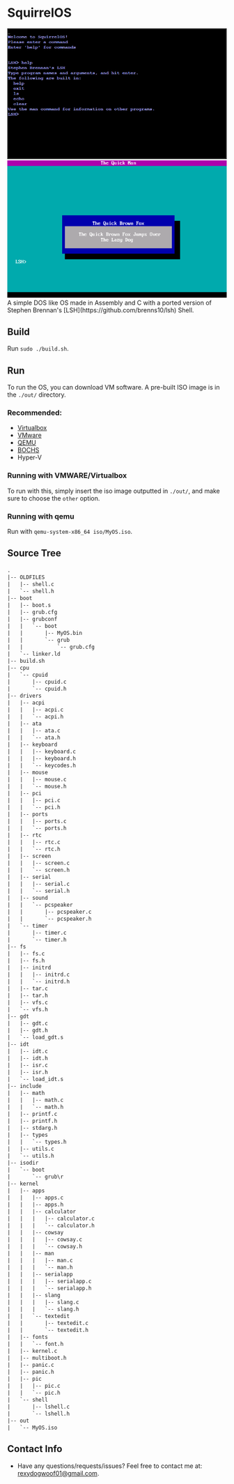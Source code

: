 # SquirrelOS

<img src="https://raw.githubusercontent.com/AlexDev404/SquirrelOS/main/previewImg/CapturePreview4.PNG"/>
<img src="https://raw.githubusercontent.com/AlexDev404/SquirrelOS/main/previewImg/CapturePreview5.png"/>
A simple DOS like OS made in Assembly and C with a ported version of Stephen Brennan's [LSH](https://github.com/brenns10/lsh) Shell.

## Build

Run `sudo ./build.sh`.

## Run

To run the OS, you can download VM software.
A pre-built ISO image is in the `./out/` directory.

### Recommended:

- [Virtualbox](https://www.virtualbox.org/wiki/Downloads)
- [VMware](https://my.vmware.com/web/vmware/downloads/info/slug/desktop_end_user_computing/vmware_fusion/12_0)
- [QEMU](https://www.qemu.org)
- [BOCHS](https://bochs.sourceforge.io/)
- Hyper-V

### Running with VMWARE/Virtualbox

To run with this, simply insert the iso image outputted in `./out/`, and make sure to choose the `other` option.

### Running with qemu

Run with `qemu-system-x86_64 iso/MyOS.iso`.

## Source Tree

```shell
.
|-- OLDFILES
|   |-- shell.c
|   `-- shell.h
|-- boot
|   |-- boot.s
|   |-- grub.cfg
|   |-- grubconf
|   |   `-- boot
|   |       |-- MyOS.bin
|   |       `-- grub
|   |           `-- grub.cfg
|   `-- linker.ld
|-- build.sh
|-- cpu
|   `-- cpuid
|       |-- cpuid.c
|       `-- cpuid.h
|-- drivers
|   |-- acpi
|   |   |-- acpi.c
|   |   `-- acpi.h
|   |-- ata
|   |   |-- ata.c
|   |   `-- ata.h
|   |-- keyboard
|   |   |-- keyboard.c
|   |   |-- keyboard.h
|   |   `-- keycodes.h
|   |-- mouse
|   |   |-- mouse.c
|   |   `-- mouse.h
|   |-- pci
|   |   |-- pci.c
|   |   `-- pci.h
|   |-- ports
|   |   |-- ports.c
|   |   `-- ports.h
|   |-- rtc
|   |   |-- rtc.c
|   |   `-- rtc.h
|   |-- screen
|   |   |-- screen.c
|   |   `-- screen.h
|   |-- serial
|   |   |-- serial.c
|   |   `-- serial.h
|   |-- sound
|   |   `-- pcspeaker
|   |       |-- pcspeaker.c
|   |       `-- pcspeaker.h
|   `-- timer
|       |-- timer.c
|       `-- timer.h
|-- fs
|   |-- fs.c
|   |-- fs.h
|   |-- initrd
|   |   |-- initrd.c
|   |   `-- initrd.h
|   |-- tar.c
|   |-- tar.h
|   |-- vfs.c
|   `-- vfs.h
|-- gdt
|   |-- gdt.c
|   |-- gdt.h
|   `-- load_gdt.s
|-- idt
|   |-- idt.c
|   |-- idt.h
|   |-- isr.c
|   |-- isr.h
|   `-- load_idt.s
|-- include
|   |-- math
|   |   |-- math.c
|   |   `-- math.h
|   |-- printf.c
|   |-- printf.h
|   |-- stdarg.h
|   |-- types
|   |   `-- types.h
|   |-- utils.c
|   `-- utils.h
|-- isodir
|   `-- boot
|       `-- grub\r
|-- kernel
|   |-- apps
|   |   |-- apps.c
|   |   |-- apps.h
|   |   |-- calculator
|   |   |   |-- calculator.c
|   |   |   `-- calculator.h
|   |   |-- cowsay
|   |   |   |-- cowsay.c
|   |   |   `-- cowsay.h
|   |   |-- man
|   |   |   |-- man.c
|   |   |   `-- man.h
|   |   |-- serialapp
|   |   |   |-- serialapp.c
|   |   |   `-- serialapp.h
|   |   |-- slang
|   |   |   |-- slang.c
|   |   |   `-- slang.h
|   |   `-- textedit
|   |       |-- textedit.c
|   |       `-- textedit.h
|   |-- fonts
|   |   `-- font.h
|   |-- kernel.c
|   |-- multiboot.h
|   |-- panic.c
|   |-- panic.h
|   |-- pic
|   |   |-- pic.c
|   |   `-- pic.h
|   `-- shell
|       |-- lshell.c
|       `-- lshell.h
|-- out
|   `-- MyOS.iso

```



## Contact Info

- Have any questions/requests/issues? Feel free to contact me at:
  [rexydogwoof01@gmail.com](mailto:rexydogwoof01@gmail.com).
